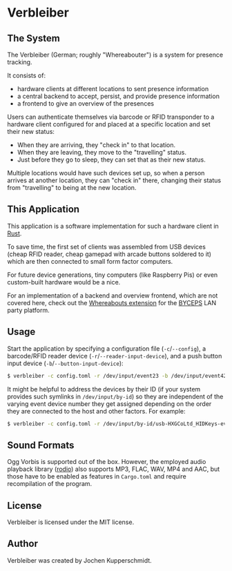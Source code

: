 # Verbleiber


## The System

The Verbleiber (German; roughly "Whereabouter") is a system for presence
tracking.

It consists of:
- hardware clients at different locations to sent presence information
- a central backend to accept, persist, and provide presence information
- a frontend to give an overview of the presences

Users can authenticate themselves via barcode or RFID transponder to a
hardware client configured for and placed at a specific location and set
their new status:

- When they are arriving, they "check in" to that location.
- When they are leaving, they move to the "travelling" status.
- Just before they go to sleep, they can set that as their new status.

Multiple locations would have such devices set up, so when a person
arrives at another location, they can "check in" there, changing their
status from "travelling" to being at the new location.


## This Application

This application is a software implementation for such a hardware
client in [Rust](https://www.rust-lang.org/).

To save time, the first set of clients was assembled from USB devices
(cheap RFID reader, cheap gamepad with arcade buttons soldered to it)
which are then connected to small form factor computers.

For future device generations, tiny computers (like Raspberry Pis) or
even custom-built hardware would be a nice.

For an implementation of a backend and overview frontend, which are not
covered here, check out the [Whereabouts
extension](https://github.com/lanresort/byceps-whereabouts) for the
[BYCEPS](https://byceps.nwsnet.de/) LAN party platform.


## Usage

Start the application by specifying a configuration file
(`-c`/`--config`), a barcode/RFID reader device
(`-r`/`--reader-input-device`), and a push button input device
(`-b`/`--button-input-device`):

```sh
$ verbleiber -c config.toml -r /dev/input/event23 -b /dev/input/event42
```

It might be helpful to address the devices by their ID (if your system
provides such symlinks in `/dev/input/by-id`) so they are independent of
the varying event device number they get assigned depending on the order
they are connected to the host and other factors. For example:

```sh
$ verbleiber -c config.toml -r /dev/input/by-id/usb-HXGCoLtd_HIDKeys-event-kbd -b /dev/input/by-id/usb-0079_USB_Gamepad-event-joystick
```


## Sound Formats

Ogg Vorbis is supported out of the box. However, the employed audio
playback library ([rodio](https://github.com/RustAudio/rodio)) also
supports MP3, FLAC, WAV, MP4 and AAC, but those have to be enabled as
features in `Cargo.toml` and require recompilation of the program.


## License

Verbleiber is licensed under the MIT license.


## Author

Verbleiber was created by Jochen Kupperschmidt.

